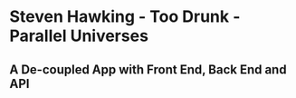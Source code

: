 # Steven Hawking - Too Drunk - Parallel Universes

## A De-coupled App with Front End, Back End and API
